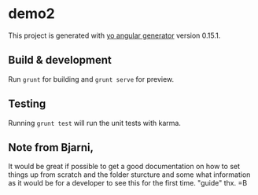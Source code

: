 # demo2

This project is generated with [yo angular generator](https://github.com/yeoman/generator-angular)
version 0.15.1.

## Build & development

Run `grunt` for building and `grunt serve` for preview.

## Testing

Running `grunt test` will run the unit tests with karma.


## Note from Bjarni, 

It would be great if possible to get a good documentation on how to set things up from scratch and the folder sturcture and some what information as it would be for a developer to see this for the first time. "guide" thx.
=B



